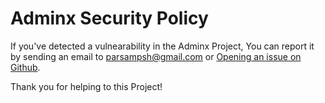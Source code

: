 # Adminx Security Policy
If you've detected a vulnearability in the Adminx Project, You can report it by sending an email to parsampsh@gmail.com or [Opening an issue on Github](https://github.com/parsampsh/adminx/issues/new).

Thank you for helping to this Project!
